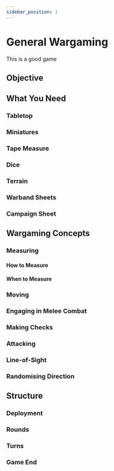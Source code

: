```yaml
---
sidebar_position: 1
---
```

# General Wargaming

This is a good game
## Objective


## What You Need

### Tabletop

### Miniatures

### Tape Measure

### Dice

### Terrain

### Warband Sheets

### Campaign Sheet


## Wargaming Concepts

### Measuring

#### How to Measure

#### When to Measure

### Moving

### Engaging in Melee Combat

### Making Checks

### Attacking

### Line-of-Sight

### Randomising Direction


## Structure

### Deployment

### Rounds

### Turns

### Game End
